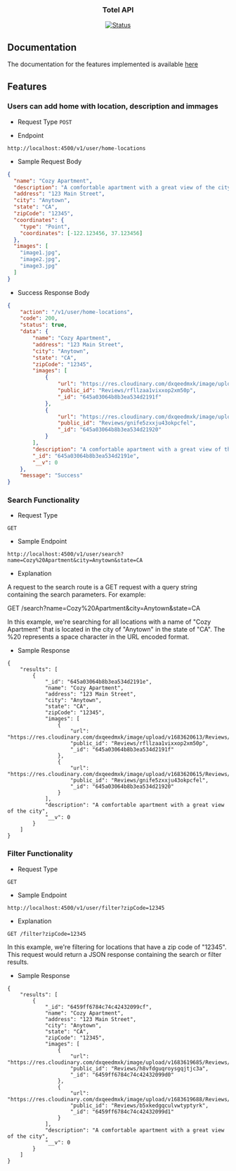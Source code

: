 <h3 align="center">Totel API</h3>

<div align="center">

[![Status](https://img.shields.io/badge/status-active-success.svg)]()

</div>

## Documentation

The documentation for the features implemented is available [here](https://documenter.getpostman.com/view/20654215/2s93eZwqsJ)

## Features

### Users can add home with location, description and immages

- Request Type
  `POST`

- Endpoint

`http://localhost:4500/v1/user/home-locations`

- Sample Request Body

```JSON
{
  "name": "Cozy Apartment",
  "description": "A comfortable apartment with a great view of the city",
  "address": "123 Main Street",
  "city": "Anytown",
  "state": "CA",
  "zipCode": "12345",
  "coordinates": {
    "type": "Point",
    "coordinates": [-122.123456, 37.123456]
  },
  "images": [
    "image1.jpg",
    "image2.jpg",
    "image3.jpg"
  ]
}

```

- Success Response Body

```JSON
{
    "action": "/v1/user/home-locations",
    "code": 200,
    "status": true,
    "data": {
        "name": "Cozy Apartment",
        "address": "123 Main Street",
        "city": "Anytown",
        "state": "CA",
        "zipCode": "12345",
        "images": [
            {
                "url": "https://res.cloudinary.com/dxqeedmxk/image/upload/v1683620613/Reviews/rfllzaa1vixxop2xm50p.jpg",
                "public_id": "Reviews/rfllzaa1vixxop2xm50p",
                "_id": "645a03064b8b3ea534d2191f"
            },
            {
                "url": "https://res.cloudinary.com/dxqeedmxk/image/upload/v1683620615/Reviews/gnife5zxxju43okpcfel.jpg",
                "public_id": "Reviews/gnife5zxxju43okpcfel",
                "_id": "645a03064b8b3ea534d21920"
            }
        ],
        "description": "A comfortable apartment with a great view of the city",
        "_id": "645a03064b8b3ea534d2191e",
        "__v": 0
    },
    "message": "Success"
}
```

### Search Functionality

- Request Type

`GET`

- Sample Endpoint

`http://localhost:4500/v1/user/search?name=Cozy%20Apartment&city=Anytown&state=CA`

- Explanation

A request to the search route is a GET request with a query string containing the search parameters. For example:

GET /search?name=Cozy%20Apartment&city=Anytown&state=CA

In this example, we're searching for all locations with a name of "Cozy Apartment" that is located in the city of "Anytown" in the state of "CA". The %20 represents a space character in the URL encoded format.

- Sample Response

```
{
    "results": [
        {
            "_id": "645a03064b8b3ea534d2191e",
            "name": "Cozy Apartment",
            "address": "123 Main Street",
            "city": "Anytown",
            "state": "CA",
            "zipCode": "12345",
            "images": [
                {
                    "url": "https://res.cloudinary.com/dxqeedmxk/image/upload/v1683620613/Reviews/rfllzaa1vixxop2xm50p.jpg",
                    "public_id": "Reviews/rfllzaa1vixxop2xm50p",
                    "_id": "645a03064b8b3ea534d2191f"
                },
                {
                    "url": "https://res.cloudinary.com/dxqeedmxk/image/upload/v1683620615/Reviews/gnife5zxxju43okpcfel.jpg",
                    "public_id": "Reviews/gnife5zxxju43okpcfel",
                    "_id": "645a03064b8b3ea534d21920"
                }
            ],
            "description": "A comfortable apartment with a great view of the city",
            "__v": 0
        }
    ]
}
```

### Filter Functionality

- Request Type

`GET`

- Sample Endpoint

`http://localhost:4500/v1/user/filter?zipCode=12345`

- Explanation

`GET /filter?zipCode=12345`

In this example, we're filtering for locations that have a zip code of "12345". This request would return a JSON response containing the search or filter results.

- Sample Response

```
{
    "results": [
        {
            "_id": "6459ff6784c74c42432099cf",
            "name": "Cozy Apartment",
            "address": "123 Main Street",
            "city": "Anytown",
            "state": "CA",
            "zipCode": "12345",
            "images": [
                {
                    "url": "https://res.cloudinary.com/dxqeedmxk/image/upload/v1683619685/Reviews/h8vfdguqroysgqjtjc3a.jpg",
                    "public_id": "Reviews/h8vfdguqroysgqjtjc3a",
                    "_id": "6459ff6784c74c42432099d0"
                },
                {
                    "url": "https://res.cloudinary.com/dxqeedmxk/image/upload/v1683619688/Reviews/b5xkedgqculvwtyptyrk.jpg",
                    "public_id": "Reviews/b5xkedgqculvwtyptyrk",
                    "_id": "6459ff6784c74c42432099d1"
                }
            ],
            "description": "A comfortable apartment with a great view of the city",
            "__v": 0
        }
    ]
}
```
